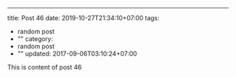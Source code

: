 ---
title: Post 46
date: 2019-10-27T21:34:10+07:00
tags:
  - random post
  - ""
category:
  - random post
  - ""
updated: 2017-09-06T03:10:24+07:00

This is content of post 46